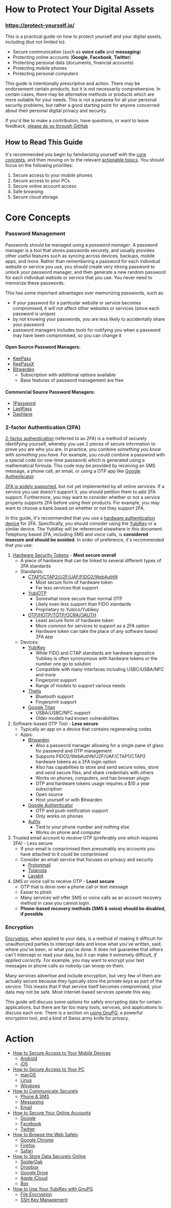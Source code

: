 # How to Protect Your Digital Assets

### <https://protect-yourself.io/>

This is a practical guide on how to protect yourself and your digital assets, including (but not limited to):

 * Secure communication (such as **voice calls** and **messaging**)
 * Protecting online accounts (**Google**, **Facebook**, **Twitter**)
 * Protecting personal data (documents, financial accounts)
 * Protecting mobile phones
 * Protecting personal computers

This guide is intentionally prescriptive and action. There may be endorsement certain products, but it is not necessarily comprehensive. In certain cases, there may be alternative methods or products which are more suitable for your needs. This is not a panacea for all your personal security problems, but rather a good starting point for anyone concerned about their personal digital privacy and security.

If you'd like to make a contribution, have questions, or want to leave feedback, [please do so through GitHub](https://github.com/brndnmtthws/protect-yourself)

## How to Read This Guide

It's recommended you begin by familiarizing yourself with the [core concepts](#core-concepts), and then moving on to the relevant [actionable topics](#action). You should focus on the following priorities:

1. Secure access to your mobile phones
1. Secure access to your PCs
1. Secure online account access
1. Safe browsing
1. Secure cloud storage

# Core Concepts

### Password Management

Passwords should be managed using a _password manager_. A password manager is a tool that stores passwords securely, and usually provides other useful features such as syncing across devices, backups, mobile apps, and more. Rather than remembering a password for each individual website or service you use, you should create very strong password to unlock your password manager, and then generate a new random password for each individual website or service that you use. You never need to memorize these passwords.

This has some important advantages over memorizing passwords, such as:

* if your password for a particular website or service becomes compromised, it will not affect other websites or services (since each password is unique)
* by not knowing your passwords, you are less likely to accidentally share your password
* password managers includes tools for notifying you when a password may have been compromised, so you can change it

#### Open Source Password Managers:

* [KeePass](http://keepass.info/)
* [KeePassX](https://www.keepassx.org/)
* [Bitwarden](https://bitwarden.com)
     * Subscription with additional options available
     * Base features of password management are free

#### Commercial Source Password Managers:

* [1Password](https://1password.com/)
* [LastPass](https://www.lastpass.com/)
* [Dashlane](https://www.dashlane.com/)

### 2-factor Authentication (2FA)

[2-factor authentication](https://en.wikipedia.org/wiki/Multi-factor_authentication) (referred to as _2FA_) is a method of securely identifying yourself, whereby you use 2 pieces of secure information to prove you are who you are. In practice, you combine _something you know_ with _something you have_. For example, you could combine a password with a special code (or one-time password) which is generated using a mathematical formula. This code may be provided by receiving an SMS message, a phone call, an email, or using a OTP app like [Google Authenticator](https://en.wikipedia.org/wiki/Google_Authenticator).

[2FA is widely supported](https://twofactorauth.org/), but not yet implemented by all online services. If a service you use doesn't support it, you should petition them to add 2FA support. Furthermore, you may want to consider whether or not a service properly supports 2FA before using their products. For example, you may want to choose a bank based on whether or not they support 2FA.

In this guide, it's recommended that you use a [hardware authentication device](https://en.wikipedia.org/wiki/Security_token#Physical_types) for 2FA. Specifically, you should consider using the [YubiKey](https://www.yubico.com/products/) or a similar device. The YubiKey will be referenced elsewhere in this document. Telephony based 2FA, including SMS and voice calls, is **considered insecure and should be avoided**. In order of preference, it's recommended that you use:

1. [Hardware Security Tokens](https://en.wikipedia.org/wiki/Security_token) - **Most secure overall**
     * A piece of hardware that can be linked to several different types of 2FA standards
     * Standards:
          * [CTAP1/CTAP2/U2F/UAF/FIDO2/WebAuthN](https://en.wikipedia.org/wiki/FIDO_Alliance)
               * Most secure form of hardware token
               * Far less services that support
          * [YubiOTP](https://www.yubico.com/resources/glossary/yubico-otp/)
               * Somewhat more secure than normal OTP
               * Likely even less support than FIDO standards
               * Proprietary to Yubico/Yubikey
          * [OTP](https://en.wikipedia.org/wiki/One-time_password)[/HOTP/TOTP/OCRA](https://en.wikipedia.org/wiki/Initiative_for_Open_Authentication)[/OAUTH](https://en.wikipedia.org/wiki/FIDO_Alliance)
               * Least secure form of hardware token
               * More common for services to support as a 2FA option
               * Hardware token can take the place of any software based 2FA app
     * Devices:
          * [YubiKey](https://www.yubico.com/products/yubikey-hardware/yubikey4/)
               * While FIDO and CTAP standards are hardware agnostice Yubikey is often synonymous with hardware tokens or the number one go to solution
               * Compatible with many interfaces including USBC/USBA/NFC and more
               * Fingerprint support
               * Range of models to support various needs
          * [Thetis](https://thetis.io)
               * Bluetooth support
               * Fingerprint support
          * [Google Titan]()
               * USBA/USBC/NFC support
               * Older models had known vulnerabilities
2. Software-based OTP Tool - **Less secure**
     * Typically an app on a device that contains regenerating codes
     * Apps:
          * [Bitwarden](https://bitwarden.com)
               * Also a password manager allowing for a single pane of glass for password and OTP management
               * Supports FIDO2/WebAuthN/U2F/UAF/CTAP1/CTAP2 hardware tokens as a 2FA login option
               * Also has capabilities to store and send secure notes, store and send secure files, and share credentials with others
               * Works on phones, computers, and has browser plugin
               * OTP and hardware tokens usage requires a $10 a year subscription
               * Open source
               * Host yourself or with Bitwarden
          * [Google Authenticator](https://en.wikipedia.org/wiki/Google_Authenticator)
               * OTP and push notification support
               * Only works on phones 
          * [Authy](https://www.authy.com/)
               * Tied to your phone number and nothing else
               * Works on phone and computer             
3. Trusted email account to receive OTP (preferably one which requires 2FA) - Less secure
     * If your email is comprimised then presumably any accounts you have attached to it could be comprimised
     * Consider an email service that focuses on privacy and security
          * [Protonmail](https://www.protonmail.com)
          * [Tutanota](https://tutanota.com)
          * [Lavabit](https://lavabit.com)
4. SMS or voice call to receive OTP - **Least secure**
     * OTP that is done over a phone call or text message
     * Easier to phish
     * Many services will offer SMS or voice calls as an account recovery method in case you cannot login. 
     * **Phone-based recovery methods (SMS & voice) should be disabled, if possible**

### Encryption

[Encryption](https://en.wikipedia.org/wiki/Encryption), when applied to your data, is a method of making it difficult for unauthorized parties to intercept data and know what you've written, said, where you've been, or what you've done. It does not guarantee that others can't intercept or read your data, but it can make it extremely difficult, _if applied correctly_. For example, you may want to encrypt your text messages or phone calls so nobody can snoop on them.

Many services advertise and include encryption, but very few of them are actually secure because they typically store the _private keys_ as part of the service. This means that if that service itself becomes compromised, your data may not be safe. Most internet-based services operate this way.

This guide will discuss some options for safely encrypting data for certain applications, but there are far too many tools, services, and applications to discuss each one. There is a section on [using GnuPG](gnupg.html), a powerful encryption tool, and a kind of Swiss army knife for privacy.

# Action

* [How to Secure Access to Your Mobile Devices](secure-mobile.html)
  * [Android](secure-mobile.html#android)
  * [iOS](secure-mobile.html#ios)
* [How to Secure Access to Your PC](secure-pc.html)
  * [macOS](secure-pc.html#macos)
  * [Linux](secure-pc.html#linux)
  * [Windows](secure-pc.html#windows)
* [How to Communicate Securely](secure-communication.html)
  * [Phone & SMS](secure-communication.html#phone--sms)
  * [Messaging](secure-communication.html#messaging)
  * [Email](secure-communication.html#email)
* [How to Secure Your Online Accounts](secure-online-accounts.html)
  * [Google](secure-online-accounts.html#google)
  * [Facebook](secure-online-accounts.html#facebook)
  * [Twitter](secure-online-accounts.html#twitter)
* [How to Browse the Web Safely](safe-browsing.html)
  * [Google Chrome](safe-browsing.html#google-chrome)
  * [Firefox](safe-browsing.html#firefox)
  * [Safari](safe-browsing.html#safari)
* [How to Store Data Securely Online](secure-storage.html)
  * [SpiderOak](secure-storage.html#spideroak)
  * [Dropbox](secure-storage.html#dropbox)
  * [Google Drive](secure-storage.html#google-drive)
  * [Apple iCloud](secure-storage.html#apple-icloud)
  * [Box](secure-storage.html#box)
* [How to Use Your YubiKey with GnuPG](gnupg.html)
  * [File Encryption](gnupg.html#file-encryption)
  * [SSH Key Management](gnupg.html#ssh-key-management)
